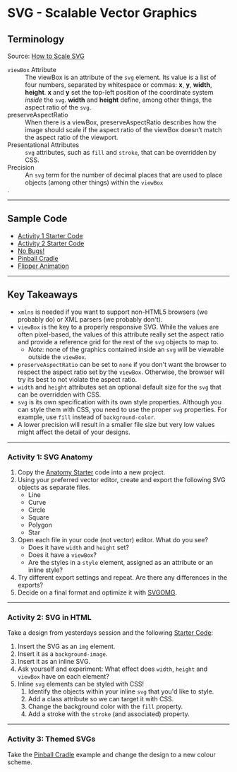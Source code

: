 # SVG - Scalable Vector Graphics

## Terminology
Source: [How to Scale SVG](https://css-tricks.com/scale-svg/)
<dl>
  <dt><code>viewBox</code> Attribute</dt>
  <dd>The viewBox is an attribute of the <code>svg</code> element. Its value is a list of four numbers, separated by whitespace or commas: <strong>x</strong>, <strong>y</strong>, <strong>width</strong>, <strong>height</strong>. <strong>x</strong> and <strong>y</strong> set the top-left position of the coordinate system <em>inside</em> the <code>svg</code>. <strong>width</strong> and <strong>height</strong> define, among other things, the aspect ratio of the <code>svg</code>.</dd>
  <dt>preserveAspectRatio</dt>
  <dd>When there is a viewBox, preserveAspectRatio describes how the image should scale if the aspect ratio of the viewBox doesn’t match the aspect ratio of the viewport.</dd>
  <dt>Presentational Attributes</dt>
  <dd><code>svg</code> attributes, such as <code>fill</code> and <code>stroke</code>, that can be overridden by CSS.</dd>
  <dt>Precision</dt>
  <dd>An <code>svg</code> term for the number of decimal places that are used to place objects (among other things) within the <code>viewBox</code></dd>.
</dl>

---

## Sample Code
- [Activity 1 Starter Code](anatomy)
- [Activity 2 Starter Code](starter)
- [No Bugs!](no-bugs)
- [Pinball Cradle](cradle)
- [Flipper Animation](cradle/animated.html)

---

## Key Takeaways
- `xmlns` is needed if you want to support non-HTML5 browsers (we probably do) or XML parsers (we probably don't).
- `viewBox` is the key to a properly responsive SVG. While the values are often pixel-based, the values of this attribute really set the aspect ratio and provide a reference grid for the rest of the `svg` objects to map to.
  - _Note_: none of the graphics contained inside an `svg` will be viewable outside the `viewBox`.
- `preserveAspectRatio` can be set to `none` if you don't want the browser to respect the aspect ratio set by the `viewBox`. Otherwise, the browser will try its best to not violate the aspect ratio. 
- `width` and `height` attributes set an optional default size for the `svg` that can be overridden with CSS.
- `svg` is its own specification with its own style properties. Although you can style them with CSS, you need to use the proper `svg` properties. For example, use `fill` instead of `background-color`.
- A lower precision will result in a smaller file size but very low values might affect the detail of your designs.

---

### Activity 1: SVG Anatomy
1. Copy the [Anatomy Starter](anatomy) code into a new project.
2. Using your preferred vector editor, create and export the following SVG objects as separate files.
    - Line
    - Curve
    - Circle
    - Square
    - Polygon
    - Star
4. Open each file in your code (not vector) editor. What do you see?
    - Does it have `width` and `height` set?
    - Does it have a `viewBox`?
    - Are the styles in a `style` element, assigned as an attribute or an inline style?
5. Try different export settings and repeat. Are there any differences in the exports?
6. Decide on a final format and optimize it with [SVGOMG](https://jakearchibald.github.io/svgomg/).

---

### Activity 2: SVG in HTML
Take a design from yesterdays session and the following [Starter Code](starter):
1. Insert the SVG as an `img` element.
2. Insert it as a `background-image`.
3. Insert it as an inline SVG.
4. Ask yourself and experiment: What effect does `width`, `height` and `viewBox` have on each element?
5. Inline `svg` elements can be styled with CSS!
    1. Identify the objects within your inline `svg` that you'd like to style.
    2. Add a class attribute so we can target it with CSS.
    3. Change the background color with the `fill` property.
    4. Add a stroke with the `stroke` (and associated) property.

---

### Activity 3: Themed SVGs
Take the [Pinball Cradle](cradle) example and change the design to a new colour scheme.


